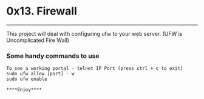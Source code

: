 # 0x13. Firewall
---

This project will deal with configuring ufw to your web server. (UFW is Uncomplicated Fire Wall)

### Some handy commands to use

```
To see a working portal - telnet IP Port (press ctrl + c to exit)
sudo ufw allow [port] - w
sudo ufw enable 

****Enjoy****
